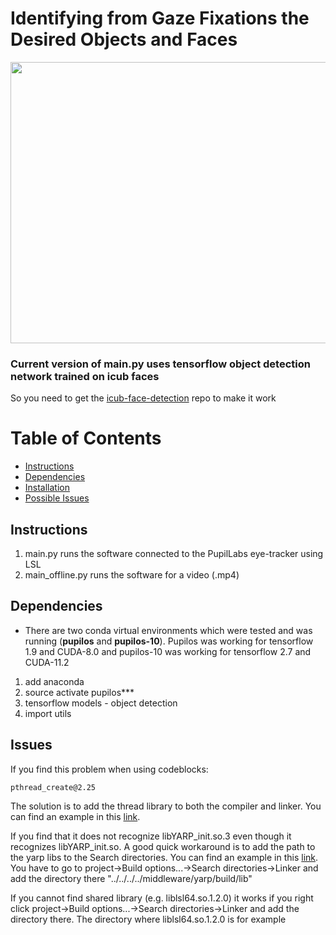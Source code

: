 # Identifying from Gaze Fixations the Desired Objects and Faces

<img src="doc/python.gif" width="800" height="450" />

### Current version of main.py uses tensorflow object detection network trained on icub faces
So you need to get the [icub-face-detection](https://github.com/NunoDuarte/icub-face-detection) repo to make it work 

# Table of Contents

- [Instructions](#instructions)
- [Dependencies](#dependencies)
- [Installation](https://github.com/NunoDuarte/idGaze_python/doc/install.md)
- [Possible Issues](#issues)

## Instructions
1. main.py runs the software connected to the PupilLabs eye-tracker using LSL
2. main_offline.py runs the software for a video (.mp4) 

## Dependencies
- There are two conda virtual environments which were tested and was running (**pupilos** and **pupilos-10**). Pupilos was working for tensorflow 1.9 and CUDA-8.0 and pupilos-10 was working for tensorflow 2.7 and CUDA-11.2
1. add anaconda
2. source activate pupilos***
3. tensorflow models - object detection
4. import utils

## Issues
If you find this problem when using codeblocks:
```
pthread_create@2.25 
```
The solution is to add the thread library to both the compiler and linker. You can find an example in this [link](https://askubuntu.com/questions/568068/multithreading-in-codeblocks).

If you find that it does not recognize libYARP_init.so.3 even though it recognizes libYARP_init.so. A good quick workaround is to add the path to the yarp libs to the Search directories. You can find an example in this [link](http://forums.codeblocks.org/index.php?topic=18661.0). You have to go to project->Build options...->Search directories->Linker and add the directory there "../../../../middleware/yarp/build/lib"

If you cannot find shared library (e.g. liblsl64.so.1.2.0) it works if you right click project->Build options...->Search directories->Linker and add the directory there. The directory where liblsl64.so.1.2.0 is for example
